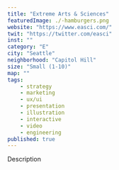 ```yaml
---
title: "Extreme Arts & Sciences"
featuredImage: ./-hamburgers.png
website: "https://www.easci.com/"
twit: "https://twitter.com/easci"
inst: ""
category: "E"
city: "Seattle"
neighborhood: "Capitol Hill"
size: "Small (1-10)"
map: ""
tags:
    - strategy
    - marketing
    - ux/ui
    - presentation
    - illustration
    - interactive
    - video
    - engineering
published: true
---
```


Description
